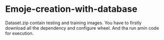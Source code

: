 # Emoje-creation-with-database

Dataset.zip contain testing and training images.
You have to firstly download all the dependency and configure wheel.
And tha run amin code for execution.
